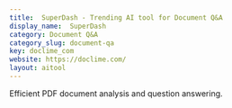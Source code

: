 ```yaml
---
title:  SuperDash - Trending AI tool for Document Q&A
display_name:  SuperDash
category: Document Q&A
category_slug: document-qa
key: doclime_com
website: https://doclime.com/
layout: aitool
---
```


Efficient PDF document analysis and question answering.
